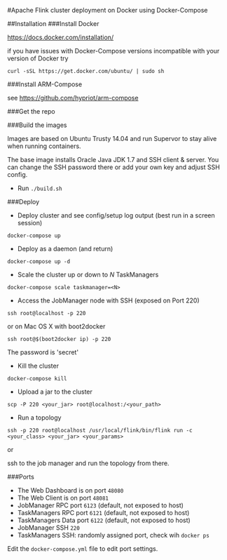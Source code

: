 #Apache Flink cluster deployment on Docker using Docker-Compose

##Installation
###Install Docker

https://docs.docker.com/installation/

if you have issues with Docker-Compose versions incompatible with your version of Docker try

`curl -sSL https://get.docker.com/ubuntu/ | sudo sh`

###Install ARM-Compose

see
https://github.com/hypriot/arm-compose

###Get the repo

###Build the images

Images are based on Ubuntu Trusty 14.04 and run Supervor to stay alive when running containers.

The base image installs Oracle Java JDK 1.7 and SSH client & server. You can change the SSH password there or add your own key and adjust SSH config.

- Run `./build.sh`

###Deploy

- Deploy cluster and see config/setup log output (best run in a screen session)

`docker-compose up`

- Deploy as a daemon (and return)

`docker-compose up -d`

- Scale the cluster up or down to *N* TaskManagers

`docker-compose scale taskmanager=<N>`

- Access the JobManager node with SSH (exposed on Port 220)

`ssh root@localhost -p 220`

or on Mac OS X with boot2docker

`ssh root@$(boot2docker ip) -p 220`

The password is 'secret'

- Kill the cluster

`docker-compose kill`

- Upload a jar to the cluster

`scp -P 220 <your_jar> root@localhost:/<your_path>`

- Run a topology

`ssh -p 220 root@localhost /usr/local/flink/bin/flink run -c <your_class> <your_jar> <your_params>`

or

ssh to the job manager and run the topology from there.

###Ports

- The Web Dashboard is on port `48080`
- The Web Client is on port `48081`
- JobManager RPC port `6123` (default, not exposed to host)
- TaskManagers RPC port `6121` (default, not exposed to host)
- TaskManagers Data port `6122` (default, not exposed to host)
- JobManager SSH `220`
- TaskManagers SSH: randomly assigned port, check wih `docker ps`

Edit the `docker-compose.yml` file to edit port settings.
